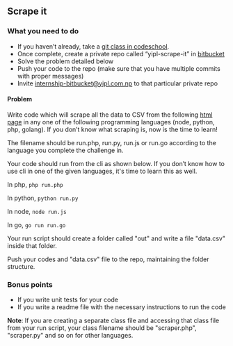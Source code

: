 ## Scrape it

### What you need to do

* If you haven’t already, take a [git class in codeschool](https://www.codeschool.com/courses/try-git).
* Once complete, create a private repo called “yipl-scrape-it” in [bitbucket](https://bitbucket.org)
* Solve the problem detailed below
* Push your code to the repo (make sure that you have multiple commits with proper messages) 
* Invite internship-bitbucket@yipl.com.np to that particular private repo

#### Problem

Write code which will scrape all the data to CSV from the following [html page](https://cdn.rawgit.com/younginnovations/internship-challenges/master/data-analysis/scrape-it/exampledata.html) in any one of the following programming languages (node, python, php, golang). If you don’t know what scraping is, now is the time to learn! 

The filename should be run.php, run.py, run.js or run.go according to the language you complete the challenge in. 

Your code should run from the cli as shown below. If you don’t know how to use cli in one of the given languages, it's time to learn this as well. 

In php, 
`php run.php`

In python, 
`python run.py`

In node,
`node run.js`

In go,
`go run run.go`

Your run script should create a folder called "out" and write a file "data.csv" inside that folder.

Push your codes and "data.csv" file to the repo, maintaining the folder structure.

### Bonus points

* If you write unit tests for your code
* If you write a readme file with the necessary instructions to run the code

**Note**: If you are creating a separate class file and accessing that class file from your run script, your class filename should be "scraper.php", "scraper.py" and so on for other languages. 


